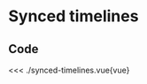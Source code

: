 <script setup>
import Example from './synced-timelines.vue'
</script>

# Synced timelines

<Example/>

## Code

<<< ./synced-timelines.vue{vue}
